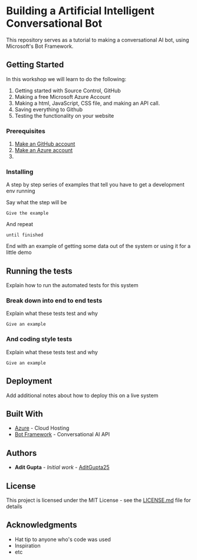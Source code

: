 # Building a Artificial Intelligent Conversational Bot

This repository serves as a tutorial to making a conversational AI bot, using Microsoft's Bot Framework.

## Getting Started

In this workshop we will learn to do the following: 
1) Getting started with Source Control, GitHub 
2) Making a free Microsoft Azure Account 
2) Making a html, JavaScript, CSS file, and making an API call.
3) Saving everything to Github 
4) Testing the functionality on your website 


### Prerequisites

1) [Make an GitHub account](https://azure.microsoft.com/en-us/free/)
2) [Make an Azure account](https://azure.microsoft.com/en-us/free/)
3) 



### Installing

A step by step series of examples that tell you have to get a development env running

Say what the step will be

```
Give the example
```

And repeat

```
until finished
```

End with an example of getting some data out of the system or using it for a little demo

## Running the tests

Explain how to run the automated tests for this system

### Break down into end to end tests

Explain what these tests test and why

```
Give an example
```

### And coding style tests

Explain what these tests test and why

```
Give an example
```

## Deployment

Add additional notes about how to deploy this on a live system

## Built With

* [Azure](http://www.dropwizard.io/1.0.2/docs/) - Cloud Hosting
* [Bot Framework](https://maven.apache.org/) - Conversational AI API


## Authors

* **Adit Gupta** - *Initial work* - [AditGupta25](https://github.com/AditGupta25)

## License

This project is licensed under the MIT License - see the [LICENSE.md](LICENSE.md) file for details

## Acknowledgments

* Hat tip to anyone who's code was used
* Inspiration
* etc
